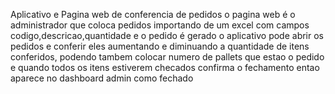 Aplicativo e Pagina web de conferencia de pedidos
o pagina web é o administrador que coloca pedidos importando de um excel com campos codigo,descricao,quantidade
e o pedido é gerado
o aplicativo pode abrir os pedidos e conferir eles aumentando e diminuando a quantidade de itens conferidos,
podendo tambem colocar numero de pallets que estao o pedido
e quando todos os itens estiverem checados confirma o fechamento
entao aparece no dashboard admin como fechado
